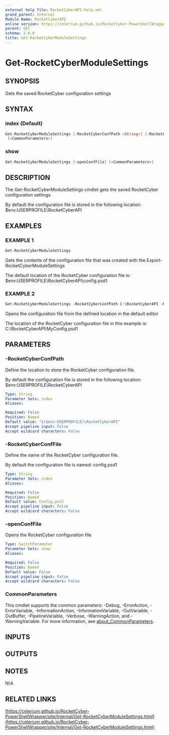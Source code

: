 ```yaml
---
external help file: RocketCyberAPI-help.xml
grand_parent: Internal
Module Name: RocketCyberAPI
online version: https://celerium.github.io/RocketCyber-PowerShellWrapper/site/Internal/Get-RocketCyberModuleSettings.html
parent: GET
schema: 2.0.0
title: Get-RocketCyberModuleSettings
---
```


# Get-RocketCyberModuleSettings

## SYNOPSIS
Gets the saved RocketCyber configuration settings

## SYNTAX

### index (Default)
```powershell
Get-RocketCyberModuleSettings [-RocketCyberConfPath <String>] [-RocketCyberConfFile <String>]
 [<CommonParameters>]
```

### show
```powershell
Get-RocketCyberModuleSettings [-openConfFile] [<CommonParameters>]
```

## DESCRIPTION
The Get-RocketCyberModuleSettings cmdlet gets the saved RocketCyber configuration settings

By default the configuration file is stored in the following location:
    $env:USERPROFILE\RocketCyberAPI

## EXAMPLES

### EXAMPLE 1
```powershell
Get-RocketCyberModuleSettings
```

Gets the contents of the configuration file that was created with the
Export-RocketCyberModuleSettings

The default location of the RocketCyber configuration file is:
    $env:USERPROFILE\RocketCyberAPI\config.psd1

### EXAMPLE 2
```powershell
Get-RocketCyberModuleSettings -RocketCyberConfPath C:\RocketCyberAPI -RocketCyberConfFile MyConfig.psd1 -openConfFile
```

Opens the configuration file from the defined location in the default editor

The location of the RocketCyber configuration file in this example is:
    C:\RocketCyberAPI\MyConfig.psd1

## PARAMETERS

### -RocketCyberConfPath
Define the location to store the RocketCyber configuration file.

By default the configuration file is stored in the following location:
    $env:USERPROFILE\RocketCyberAPI

```yaml
Type: String
Parameter Sets: index
Aliases:

Required: False
Position: Named
Default value: "$($env:USERPROFILE)\RocketCyberAPI"
Accept pipeline input: False
Accept wildcard characters: False
```

### -RocketCyberConfFile
Define the name of the RocketCyber configuration file.

By default the configuration file is named:
    config.psd1

```yaml
Type: String
Parameter Sets: index
Aliases:

Required: False
Position: Named
Default value: Config.psd1
Accept pipeline input: False
Accept wildcard characters: False
```

### -openConfFile
Opens the RocketCyber configuration file

```yaml
Type: SwitchParameter
Parameter Sets: show
Aliases:

Required: False
Position: Named
Default value: False
Accept pipeline input: False
Accept wildcard characters: False
```

### CommonParameters
This cmdlet supports the common parameters: -Debug, -ErrorAction, -ErrorVariable, -InformationAction, -InformationVariable, -OutVariable, -OutBuffer, -PipelineVariable, -Verbose, -WarningAction, and -WarningVariable. For more information, see [about_CommonParameters](http://go.microsoft.com/fwlink/?LinkID=113216).

## INPUTS

## OUTPUTS

## NOTES
N\A

## RELATED LINKS

[https://celerium.github.io/RocketCyber-PowerShellWrapper/site/Internal/Get-RocketCyberModuleSettings.html](https://celerium.github.io/RocketCyber-PowerShellWrapper/site/Internal/Get-RocketCyberModuleSettings.html)

